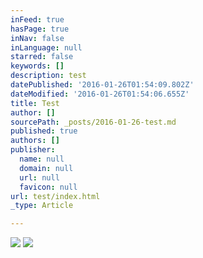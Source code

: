 ```yaml
---
inFeed: true
hasPage: true
inNav: false
inLanguage: null
starred: false
keywords: []
description: test
datePublished: '2016-01-26T01:54:09.802Z'
dateModified: '2016-01-26T01:54:06.655Z'
title: Test
author: []
sourcePath: _posts/2016-01-26-test.md
published: true
authors: []
publisher:
  name: null
  domain: null
  url: null
  favicon: null
url: test/index.html
_type: Article

---
```

![](https://the-grid-user-content.s3-us-west-2.amazonaws.com/dfead633-95ba-48c6-9502-917e9c0337ba.png)
![](https://the-grid-user-content.s3-us-west-2.amazonaws.com/9cf15b15-ef34-478c-824e-e4428ab1c394.png)
